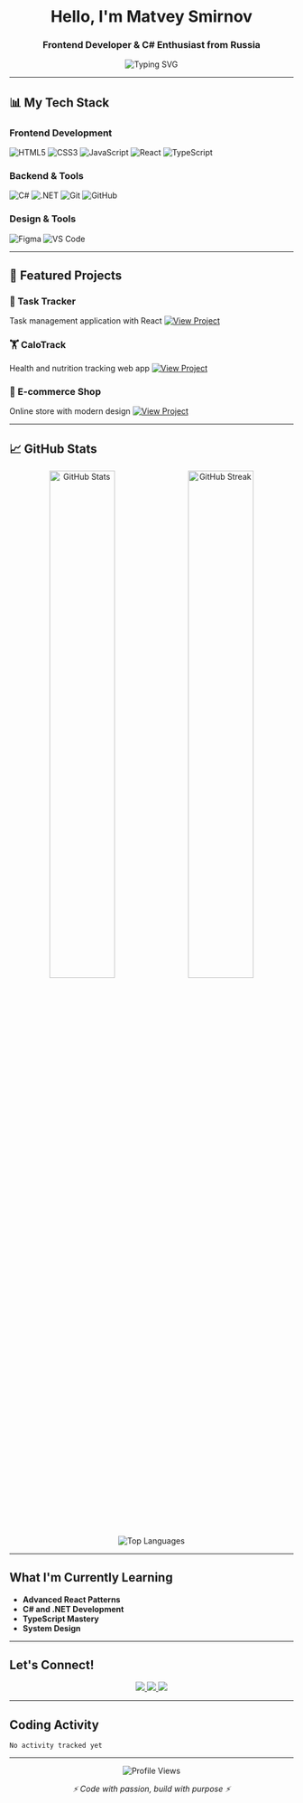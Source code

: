 <h1 align="center">Hello, I'm Matvey Smirnov</h1>
<h3 align="center">Frontend Developer & C# Enthusiast from Russia</h3>

<p align="center">
  <img src="https://readme-typing-svg.herokuapp.com?font=Fira+Code&pause=1000&color=3A7BD5&center=true&vCenter=true&width=435&lines=Frontend+Developer;C%23+Learner;React+Enthusiast;Problem+Solver" alt="Typing SVG" />
</p>

---

## 📊 **My Tech Stack**

### **Frontend Development**
![HTML5](https://img.shields.io/badge/HTML5-E34F26?style=for-the-badge&logo=html5&logoColor=white)
![CSS3](https://img.shields.io/badge/CSS3-1572B6?style=for-the-badge&logo=css3&logoColor=white)
![JavaScript](https://img.shields.io/badge/JavaScript-F7DF1E?style=for-the-badge&logo=javascript&logoColor=black)
![React](https://img.shields.io/badge/React-20232A?style=for-the-badge&logo=react&logoColor=61DAFB)
![TypeScript](https://img.shields.io/badge/TypeScript-007ACC?style=for-the-badge&logo=typescript&logoColor=white)

### **Backend & Tools**
![C#](https://img.shields.io/badge/C%23-239120?style=for-the-badge&logo=c-sharp&logoColor=white)
![.NET](https://img.shields.io/badge/.NET-512BD4?style=for-the-badge&logo=dotnet&logoColor=white)
![Git](https://img.shields.io/badge/Git-F05033?style=for-the-badge&logo=git&logoColor=white)
![GitHub](https://img.shields.io/badge/GitHub-100000?style=for-the-badge&logo=github&logoColor=white)

### **Design & Tools**
![Figma](https://img.shields.io/badge/Figma-F24E1E?style=for-the-badge&logo=figma&logoColor=white)
![VS Code](https://img.shields.io/badge/VS_Code-0078D4?style=for-the-badge&logo=visual%20studio%20code&logoColor=white)

---

## 🚀 **Featured Projects**

### **🎯 Task Tracker**
Task management application with React
[![View Project](https://img.shields.io/badge/View_Project-3A7BD5?style=for-the-badge)](https://github.com/Disketion/Task-Tracker)

### **🏋️ CaloTrack** 
Health and nutrition tracking web app
[![View Project](https://img.shields.io/badge/View_Project-3A7BD5?style=for-the-badge)](https://github.com/Disketion/CaloTrack)

### **🛒 E-commerce Shop**
Online store with modern design
[![View Project](https://img.shields.io/badge/View_Project-3A7BD5?style=for-the-badge)](https://github.com/Disketion/Shop)

---

## 📈 **GitHub Stats**

<p align="center">
  <img src="https://github-readme-stats.vercel.app/api?username=Disketion&show_icons=true&theme=radical&hide_border=true" alt="GitHub Stats" width="48%" />
  <img src="https://github-readme-streak-stats.herokuapp.com/?user=Disketion&theme=radical&hide_border=true" alt="GitHub Streak" width="48%" />
</p>

<p align="center">
  <img src="https://github-readme-stats.vercel.app/api/top-langs/?username=Disketion&layout=compact&theme=radical&hide_border=true" alt="Top Languages" />
</p>

---

## **What I'm Currently Learning**

- **Advanced React Patterns**
- **C# and .NET Development** 
- **TypeScript Mastery**
- **System Design**

---

## **Let's Connect!**

<p align="center">
  <a href="mailto:disketion-partner@yandex.ru">
    <img src="https://img.shields.io/badge/Email-D14836?style=for-the-badge&logo=gmail&logoColor=white" />
  </a>
  <a href="https://t.me/Reshapiz">
    <img src="https://img.shields.io/badge/Telegram-2CA5E0?style=for-the-badge&logo=telegram&logoColor=white" />
  </a>
  <a href="https://github.com/Disketion">
    <img src="https://img.shields.io/badge/GitHub-100000?style=for-the-badge&logo=github&logoColor=white" />
  </a>
</p>

---

## **Coding Activity**

<!--START_SECTION:waka-->
```text
No activity tracked yet
```
<!--END_SECTION:waka-->

---


<p align="center">
  <img src="https://komarev.com/ghpvc/?username=Disketion&color=3A7BD5&style=for-the-badge" alt="Profile Views" />
</p>

<p align="center">
  <i>⚡ Code with passion, build with purpose ⚡</i>
</p>
